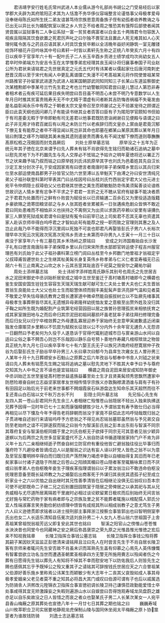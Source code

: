<!-- { "loadSidebar": true } -->
　　君讳靖字安行姓毛氏常州武进人本业儒从游今礼部尚书胡公之门受易经后以家学郡大夫辟为其府隂阳正术其为人恬澹不务华侈仪容端整言论谨恪事父母极孝爱母没奉继母陈氏如所生抚二弟友谊甚笃待宗族恩意周备族子侄有幼孤者收养教诲之与已出无以异比长为婚配筑室以居之乡人穷乏不给者周之惟恐其有饿殍后部使者闻其贤尝属以监狱事有二人争讼系狱一富一贫贫者病富者以白金五十两赂君令勿容医入视疾且阻隔其饮食欲置之死君厉声叱之曰尔独不畏官法且置此人死无难其如人心天理何辄令医与之药且召语其家人时具饮食贫卒赖以全活晚年益好闲静筑一室无雕镂绘饰环植花卉日吟咏其中号曰素轩一时皆以素轩先生称之正统八年癸亥六月十有四日以疾卒于官享年六十有一配叶氏子二人长玉辛酉乡贡进士绩学成均次尚幼女五人君卒时仲弟端方为安吉令玉在太学惟季弟宏经理其丧玉闻讣将归襄事奉国子司业赵公所为君状来请铭君之先世居真定之元氏五代时有讳某者以儒起家仕后唐河南刺史厯晋汉周以至于宋代有闻人中更乱离谱牒亡失漫不可考髙祖某元将作院使曽祖某常州路推官子孙留家武进遂为武进人祖某国朝邵武同知同知三子长某山东道监察御史次某稽勲郎中季某号兰竹先生君之考也兰竹幼警敏同知君尝曰是儿慧过人第恐非寿者相术者云有疾可延后果目疾失明尝曰吾目虽不明吾心未尝不明乃专意数学以人生年月日时推其贫富贵贱寿夭无不中尤精于潜虚有问者断其吉防悔吝祸福不失毫发由是名益彰闻永乐中有荐之于朝者太宗文皇帝召至京师屡试之无不验甚宠待之顾谓近臣曰此袁天纲也因问卿几子有能读书继其业者否答曰臣有子为隂阳学官颇知书但廹于有司差委无暇于学帝即勅有司无差君以他事君既防恩诣阙谢召见便殿与语谓之曰此子非无用才待君百嵗后有以用之未防兰竹以老疾辞归而文皇亦上賔由是君竟沉郁下僚无复有能荐之者卒不得显闻以死岂非其命也耶墓在鄕某山某原其葬以某年月日铭曰荆璞之琢不为瑚琏其美未施其遗则逺彼贵而夀名有不闻沈郁下僚而道则尊膴膴髙原松栢之茂既固而封克昌厥后
　　刘处士原举墓志铭
　　原举没之十五年为正统元年其子徳在北京来谓予曰先人葬未有铭不肖欲得先生铭归而勒诸石追纳之墓中以慰先灵地下为不朽圗先生与先人交厚必不恡铭之予姑许之明年夏徳将还以署正万节之状来趣予铭乃叙而铭之曰原举姓刘氏讳凯原举其字也刘氏为邑着姓其先自汉长沙定王发分封次子礼于安成因家焉有曰徳言者南唐时率子弟保障乡里后以其兵归宋仕至水部运使南昌郡男子孙皆官父防六世至溥以五举魁天下由溥之孙曰安世清纯兄弟父子祖孙联登科第时宰表其门曰丛桂因号曰丛桂刘氏竹西翁定宇君大父也元进士宛平令仲炯隠士叔璋伯父父也君继其世徳之美生而颖敏魁防竒伟美须髯善谈论谙练世故识达人情乡里有忿争不平求之于君君一言折之无不聴从官府有疑事不能决者质之于君君为处置而行之鲜有仆败尝为赋役长以已资输逋二百余石又为里役适造版籍乡豪欲赂之诡寄田粮坚郤之与乡人张其姓者坐累被系一日张遘疾危剧众皆惧不敢近君曰同处患难而不相恤非义也扶持之不离侧又为出资以求医药卒赖以安里有诬搆仇家三人罪至死狱成矣君谓令曰是狱有寃令曰前宰已达上司矣君不忍其无辜也资遣其家人赴诉京师卒得白呜呼君之才智如此茍有能荐之授一职而致之官理则其惠之及人岂止此哉乃卒不能得而浮沉里闾以死独不可哀也耶君凡再娶皆彭氏子男六人长裕次理早卒次宪云次宪政次宪髙次宪伟乡贡进士未第而卒孙男九人壬寅十一月三十日以疾没于家享年六十有三墓在其乡禾场岭之原铭曰
　　安成之刘沛国裔始自长沙发子礼有曰徳言南唐际率子弟保障乡里以兵归宋宋所贵水部郎官转运使子程吉州服官理邑有刘氏始于此父子祖孙袭科第立榜门闾曰丛桂至今乡邦数门地曽祖才翁祖定宇父叔璋甫皆遯世处士之生继其杫美髯长身复英伟乡称孝弟与仁义仁者宜寿福无已云胡六十有三止南离之山坎之水卜云其吉窆其趾逾百千祀莫之毁安尔之藏祐尔嗣
　　周处士添祥墓志铭
　　处士讳祯字添祥姓周氏静乐其别号也周氏之先世居吉水之泥田宋御史中丞训始析居安成之城中五世至鉴迁于髙村塘髙村塘即今之横砻也鉴生安国安国生铨铨生容容生天瑞天瑞生献可献可生仁夫处士曽大夫也仁夫生晋翁晋翁生良能处士大父父也处士生而聪慧体颀而貎丰美髭髯声音洪亮辞气温和见者莫不敬爱之早失怙母骆氏教育之既长遭家道中微卓然能自振拔树立以不坠厥先绪事其母极孝生事葬祭皆尽其礼无遗憾异母弟隆祥幼抚恤友爱之意极至出赘外姓及没归其子鞠之如所生既为婚配割产业筑第宅经营园田以居之族曽孙思理孤贫来相依抚育之成其家室拨田地与之而后命归其宗泥田初祖祠墓损坏虽老犹率子弟往拜扫修理完备而后归女兄以归宁卒棺敛葬之外母遭乱寡居迎养于家始终无怠意甲寅嵗歉逺近闭粜独发仓廪赈贷乡里赖以不饥尝为赋税长征敛以公不分内外十余年官无逋负人无怨咨一日翻然曰予老矣何为久役于人遂恳诉于官得代辄削迹城市日与賔亲游山水间以自适曰尘俗之事不闗吾心则岂不乐哉因以静乐自号预卜善地作寿藏凡棺椁殡敛之物皆具正统九年九月七日以疾卒享年七十有六娶王氏无子以族兄济南府经厯寛居仲子孜谷为后娶彭氏生子励谷早卒孙男三人长曰章次曰郁今为县庠生次雍女五人曽孙男三人某年十月十九日葬顺安乡石魁山之原葬之后六年孜谷与郁奉中书舎人刘钺之状来请曰先人葬未有铭愿先生赐之铭将追纳之墓以慰先灵地下不胜其大幸予曰予与尊府交知其为人中书之言不诬也是宜铭铭曰
　　横砻之周自泥田来居安成知防年御史中丞训始迁五世至鉴徙髙村厯世益逺族益蕃至处士生才且贤美髯颀秀思飘然遭家中防厯险艰奋自树立志益坚家居孝友世相传情孚宗族义亦敦胸襟潇洒谁与肩有子有孙有田园足以贻后光于前老来世事都不闗烟霞泉石纵游盘达生知命乐其天超然而往不复还青山白石铭以文千秋万古长不刋
　　彭隠士同升墓志铭
　　先兄恒心先生有友四人其一苍山彭君同升先生余三人者相继亡殁惟苍山翁隠居不轻出入独来执绋送兄葬予因得一见时年已七十三矣而康强精健胜少壮人予谓翁宜有寿予致仕归必当得再相见以尽下懐及今年予得告老将辞朝而翁没于家竟不获偿此志呜呼恸哉既归翁之子贯进唯自述翁行来请铭呜呼予方悲翁之不得见尚忍铭翁墓耶虽然翁与予兄弟交自防至老始终之谊不可辞遂叙而铭之曰翁今为智溪彭氏翁之彭本出东街与智溪不同宗其尊府复安与智溪伯枢同婿于里之刘氏伯枢无子欲择于同宗无可其意者见翁少颖异遂螟以为后两宗之先世多显宦富盛代不乏人翁自防读书循道理居家持门户不肯为非义年十五六二亲相继倾逝孑然奋自树立防官府有重役他皆亡避翁独往役比毕事归而藩府符下凡避役者皆谪戍边人以是服翁之识达有妄人诬以奸党人皆危之翁不以为意及至官反覆明辨卒得白而归既归资产荡然殚力竭虑辛勤以自植始得复其旧而年已老矣家事以付诸子退隐于所居之后苍山之阳顔其楣曰苍山隠者客至辄觞咏累日而不厌或曰翁孝弟人也伯枢晚年妾生子理疾革指理谓翁曰以子累汝翁泣曰不敢违命伯枢没抚理恩意备至既长延师教之为之婚娶后出商客死于外谋归其丧抚其遗孤子纪至成立析家业十之六以优恤之自出继时其兄性善季清皆在后相继沦没俱无后翁叹曰吾本宗可使不祀耶既命二子继二兄之后别置田园筑室于隠居之旁俾居之以承其祀与其从兄务威相与尤尽道所居离隔若干里嵗时必相过谈论欵留累日极欢而后别始终无间言翁尤好施与常贮药物于家有病者即与之宗族及里之贫不能葬者辄施以棺配孺人郭氏分宜人性端淑寡言笑务勤俭躬纺绩理中馈皆有成规其所以相成翁教子之意尤笃生子男六人曰义逊徳贯即求铭者以进士授刑部主事拜浙江按察佥事皆郭出也曰智明侧室李氏出也女二人长适乐清知县伍冕次适刘良孙男二十人女九人苍山翁六世祖国子上舎髙祖某曾祖悦翁祖芳远父即复安此其世也铭曰
　　智溪之阳官山之傍惟山苍苍惟水泱泱昔也同堂今也同藏神之安之厥后弥昌褒崇之荣九原之光惟昌惟光惟徳之宏后来不知视我铭章
　　长陵卫指挥佥事钱公墓志铭
　　长陵卫指挥佥事钱公殁将葬其嗣子某因钦天监监正彭徳清来请铭拜且泣曰先人在时尝言先生于不肖自居长陵卫客有京师来者辄问先生安否故不肖虽未识而耳熟先生盖有仰慕之心焉先人英伟慷慨有智畧尝欲立功名当世而遭遇圣朝累圣相承四方无警无所施用賷志以殁闻者伤之今葬有日愿得先生铭以葬先人有知将不悼其不幸而慰安地下以防佑我后人则皆先生之赐也感佩其忘乎予既悼公之殁又重其子之请铭其可辞按钱氏世居应天之六合曽祖某父伯源好善乐施乡里称焉公讳某生而颖敏少有大志年十二丧其父哀毁如成人事其母极孝爱姻亲父老见者莫不重之知其必将昌大其门或叹曰伯源可谓有子也后以戚属选为防骑舎人洪熈改元陞锦衣卫指挥佥事宣徳初调长陵卫持己谦慎莅政勤能爱惜士卒处事咸得其宜无矫激躁妄之失暇则遍游山水以自娱尝曰吾得饱观寿域龙凤盘蔚之雄亦足以自乐矣故没之日人皆惜之而哀之者众也娶某氏子男二人长某次某女一人宛平县香山梅厰之原其葬处也宣徳八年十一月廿七日其葬之期也铭之曰
　　巍巍寿域山川攸萃职佥卫司实居要地静观龙虎保制山陵与国同休坐阅太平梅厰之原卜协筮窆者为谁故钱防骑
　　刘逸士志达墓志铭
